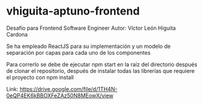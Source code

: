 # vhiguita-aptuno-frontend
Desafio para Frontend Software Engineer
Autor: Víctor León Higuita Cardona

Se ha empleado ReactJS para su implementación y un modelo de separación por capas para cada uno de los componentes

Para correrlo se debe de ejecutar npm start en la raíz del directorio después de clonar el repositorio, después de
instalar todas las librerías que requiere el proyecto con npm install

Link: https://drive.google.com/file/d/1TH4N-0eQP4EK6kBBOXFeZAz50N8MEowX/view
